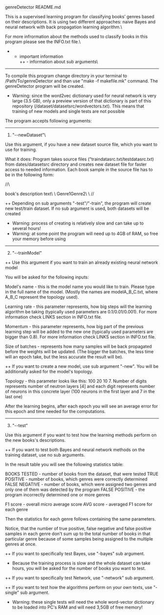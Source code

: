 genreDetector README.md

This is a supervised learning program for classifying books’ genres based on their descriptions. It is using two different approaches: naive Bayes and neural network with back propagation learning algorithm.\

For more infrormation about the methods used to classify books in this program please see the INFO.txt file.\

*    - important information\
++  - information about sub arguments\
----------------------------------------

To compile this program change directory in your terminal to /Path/To/genreDetector and than use "make -f makefile.mk" command. The genreDetector program will be created.

* Warning: since the word2vec dictionary used for neural network is very large (3.5 GB), only a preview version of that dictionary is part of this repository (/dataset/datasetsrc/wordvectors.txt). This means that training of new models and single tests are not possible

The program accepts following arguments:

----------------------------------------
1) "--newDataset"\

Use this argument, if you have a new dataset source file, which you want to use for training. 

What it does: Program takes source files ("traindatasrc.txt/testdatasrc.txt) from dates/datasetsrc directory and creates new dataset file for faster access to needed information. Each book sample in the source file has to be in the following form:

//\
<body>book's description text</body>\
<topics>\
<d0>Genre1</d0><d0>Genre2</d0>\
</topics>\
//

++ Depending on sub arguments "-test"/"-train", the program will create new test/train dataset. If no sub argument is used, both datasets will be created

* Warning: process of creating is relatively slow and can take up to several hours!
* Warning: at some point the program will need up to 4GB of RAM, so free your memory before using

----------------------------------------
2) "--trainModel"

++ Use this argument if you want to train an already existing neural network model

You will be asked for the following inputs:

Model's name - this is the model name you would like to train. Please type in the full name of the model. (Mostly the names are modelA_B_C.txt, where A_B_C represent the topology used).

Learning rate - this parameter represents, how big steps will the learning algorithm be taking (typically used parameters are 0.1/0.01/0.001). For more information check LINKS section in INFO.txt file.

Momentum - this parameter represents, how big part of the previous learning step will be added to the new one (typically used parameters are bigger than 0.8). For more information check LINKS section in INFO.txt file.

Size of batches - represents how many samples will be back propagated before the weights will be updated. (The bigger the batches, the less time will an epoch take, but the less accurate the result will be).

++ If you want to create a new model, use sub argument "-new". You will be additionally asked for the model's topology.

Topology - this parameter looks like this: 100 20 10 7. Number of digits represents number of neutron layers [4] and each digit represents number of neurons in this concrete layer (100 neurons in the first layer and 7 in the last one)

After the learning begins, after each epoch you will see an average error for this epoch and time needed for the computations.

----------------------------------------
3) "--test"

Use this argument if you want to test how the learning methods perform on the new books's descriptions.

++ If you want to test both Bayes and neural network methods on the training dataset, use no sub arguments.

In the result table you will see the following statistics table:

BOOKS TESTED - number of books from the dataset, that were tested
TRUE POSITIVE - number of books, which genres were correctly determined
FALSE NEGATIVE - number of books, which were assigned two genres and only one of them was detected by the program
FALSE POSITIVE - the program incorrectly determined one or more genres

F1 score - overall micro average score
AVG score - averaged F1 score for each genre

Then the statistics for each genre follows containing the same parameters.

Notice, that the number of true positive, false negative and false positive samples in each genre don't sum up to the total number of books in that particular genre because of some samples being assigned to the multiple genres at once.


++ If you want to specifically test Bayes, use "-bayes" sub argument.

* Because the training process is slow and the whole dataset can take hours, you will be asked for the number of books you want to test.

++ If you want to specifically test Network, use "-network" sub argument.

++ If you want to test how the algorithms perform on your own texts, use "-single" sub argument.

* Warning: these single tests will need the whole word-vector dictionary to be loaded into PC's RAM and will need 3,5GB of free memory!










